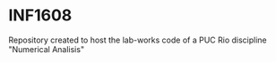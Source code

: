 # INF1608
Repository created to host the lab-works code of a PUC Rio discipline "Numerical Analisis"
